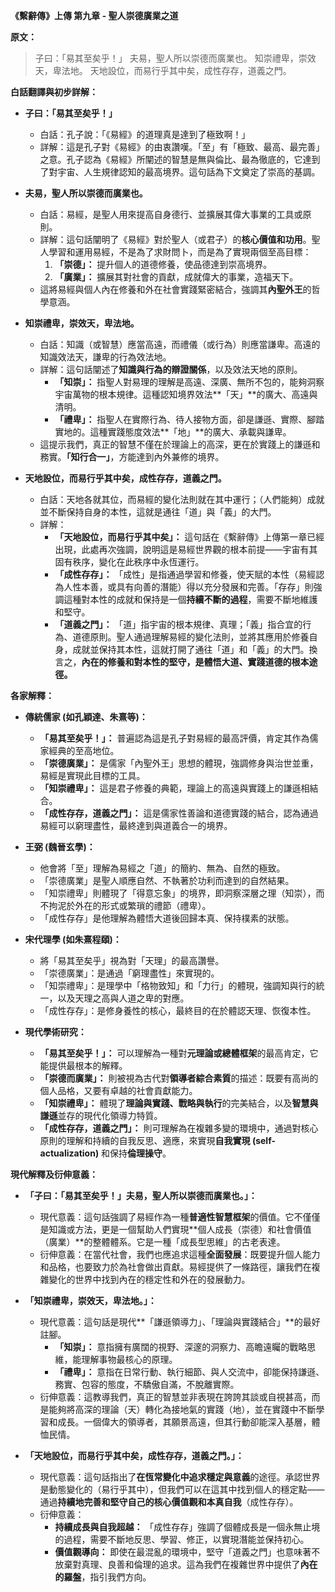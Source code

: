 **《繫辭傳》上傳 第九章 - 聖人崇德廣業之道**

**原文：**

> 子曰：「易其至矣乎！」
> 夫易，聖人所以崇德而廣業也。
> 知崇禮卑，崇效天，卑法地。
> 天地設位，而易行乎其中矣，成性存存，道義之門。

**白話翻譯與初步詳解：**

*   **子曰：「易其至矣乎！」**
    *   白話：孔子說：「《易經》的道理真是達到了極致啊！」
    *   詳解：這是孔子對《易經》的由衷讚嘆。「至」有「極致、最高、最完善」之意。孔子認為《易經》所闡述的智慧是無與倫比、最為徹底的，它達到了對宇宙、人生規律認知的最高境界。這句話為下文奠定了崇高的基調。

*   **夫易，聖人所以崇德而廣業也。**
    *   白話：易經，是聖人用來提高自身德行、並擴展其偉大事業的工具或原則。
    *   詳解：這句話闡明了《易經》對於聖人（或君子）的**核心價值和功用**。聖人學習和運用易經，不是為了求財問卜，而是為了實現兩個至高目標：
        1.  **「崇德」：** 提升個人的道德修養，使品德達到崇高境界。
        2.  **「廣業」：** 擴展其對社會的貢獻，成就偉大的事業，造福天下。
    *   這將易經與個人內在修養和外在社會實踐緊密結合，強調其**內聖外王**的哲學意涵。

*   **知崇禮卑，崇效天，卑法地。**
    *   白話：知識（或智慧）應當高遠，而禮儀（或行為）則應當謙卑。高遠的知識效法天，謙卑的行為效法地。
    *   詳解：這句話闡述了**知識與行為的辯證關係**，以及效法天地的原則。
        *   **「知崇」：** 指聖人對易理的理解是高遠、深廣、無所不包的，能夠洞察宇宙萬物的根本規律。這種認知境界效法**「天」**的廣大、高遠與清明。
        *   **「禮卑」：** 指聖人在實際行為、待人接物方面，卻是謙遜、實際、腳踏實地的。這種實踐態度效法**「地」**的廣大、承載與謙卑。
    *   這提示我們，真正的智慧不僅在於理論上的高深，更在於實踐上的謙遜和務實。**「知行合一」**，方能達到內外兼修的境界。

*   **天地設位，而易行乎其中矣，成性存存，道義之門。**
    *   白話：天地各就其位，而易經的變化法則就在其中運行；（人們能夠）成就並不斷保持自身的本性，這就是通往「道」與「義」的大門。
    *   詳解：
        *   **「天地設位，而易行乎其中矣」：** 這句話在《繫辭傳》上傳第一章已經出現，此處再次強調，說明這是易經世界觀的根本前提——宇宙有其固有秩序，變化在此秩序中永恆運行。
        *   **「成性存存」：** 「成性」是指通過學習和修養，使天賦的本性（易經認為人性本善，或具有向善的潛能）得以充分發展和完善。「存存」則強調這種對本性的成就和保持是一個**持續不斷的過程**，需要不斷地維護和堅守。
        *   **「道義之門」：** 「道」指宇宙的根本規律、真理；「義」指合宜的行為、道德原則。聖人通過理解易經的變化法則，並將其應用於修養自身，成就並保持其本性，這就打開了通往「道」和「義」的大門。換言之，**內在的修養和對本性的堅守，是體悟大道、實踐道德的根本途徑。**

**各家解釋：**

*   **傳統儒家 (如孔穎達、朱熹等)：**
    *   **「易其至矣乎！」：** 普遍認為這是孔子對易經的最高評價，肯定其作為儒家經典的至高地位。
    *   **「崇德廣業」：** 是儒家「內聖外王」思想的體現，強調修身與治世並重，易經是實現此目標的工具。
    *   **「知崇禮卑」：** 這是君子修養的典範，理論上的高遠與實踐上的謙遜相結合。
    *   **「成性存存，道義之門」：** 這是儒家性善論和道德實踐的結合，認為通過易經可以窮理盡性，最終達到與道義合一的境界。

*   **王弼 (魏晉玄學)：**
    *   他會將「至」理解為易經之「道」的簡約、無為、自然的極致。
    *   「崇德廣業」是聖人順應自然、不執著於功利而達到的自然結果。
    *   「知崇禮卑」則體現了「得意忘象」的境界，即洞察深層之理（知崇），而不拘泥於外在的形式或繁瑣的禮節（禮卑）。
    *   「成性存存」是他理解為體悟大道後回歸本真、保持樸素的狀態。

*   **宋代理學 (如朱熹程頤)：**
    *   將「易其至矣乎」視為對「天理」的最高讚譽。
    *   「崇德廣業」：是通過「窮理盡性」來實現的。
    *   「知崇禮卑」：是理學中「格物致知」和「力行」的體現，強調知與行的統一，以及天理之高與人道之卑的對應。
    *   「成性存存」：是修身養性的核心，最終目的在於體認天理、恢復本性。

*   **現代學術研究：**
    *   **「易其至矣乎！」：** 可以理解為一種對**元理論或總體框架**的最高肯定，它能提供最根本的解釋。
    *   **「崇德而廣業」：** 則被視為古代對**領導者綜合素質**的描述：既要有高尚的個人品格，又要有卓越的社會貢獻能力。
    *   **「知崇禮卑」：** 體現了**理論與實踐、戰略與執行**的完美結合，以及**智慧與謙遜**並存的現代化領導力特質。
    *   **「成性存存，道義之門」：** 則可理解為在複雜多變的環境中，通過對核心原則的理解和持續的自我反思、適應，來實現**自我實現 (self-actualization)** 和保持**倫理操守**。

**現代解釋及衍伸意義：**

*   **「子曰：「易其至矣乎！」夫易，聖人所以崇德而廣業也。」：**
    *   現代意義：這句話強調了易經作為一種**普適性智慧框架**的價值。它不僅僅是知識或方法，更是一個幫助人們實現**個人成長（崇德）和社會價值（廣業）**的整體體系。它是一種「成長型思維」的古老表達。
    *   衍伸意義：在當代社會，我們也應追求這種**全面發展**：既要提升個人能力和品格，也要致力於為社會做出貢獻。易經提供了一條路徑，讓我們在複雜變化的世界中找到內在的穩定性和外在的發展動力。

*   **「知崇禮卑，崇效天，卑法地。」：**
    *   現代意義：這句話是現代**「謙遜領導力」、「理論與實踐結合」**的最好註腳。
        *   **「知崇」：** 意指擁有廣闊的視野、深邃的洞察力、高瞻遠矚的戰略思維，能理解事物最核心的原理。
        *   **「禮卑」：** 意指在日常行動、執行細節、與人交流中，卻能保持謙遜、務實、包容的態度，不驕傲自滿，不脫離實際。
    *   衍伸意義：這教導我們，真正的智慧並非表現在誇誇其談或自視甚高，而是能夠將高深的理論（天）轉化為接地氣的實踐（地），並在實踐中不斷學習和成長。一個偉大的領導者，其願景高遠，但其行動卻能深入基層，體恤民情。

*   **「天地設位，而易行乎其中矣，成性存存，道義之門。」：**
    *   現代意義：這句話指出了**在恆常變化中追求穩定與意義**的途徑。承認世界是動態變化的（易行乎其中），但我們可以在這其中找到個人的穩定點——通過**持續地完善和堅守自己的核心價值觀和本真自我**（成性存存）。
    *   衍伸意義：
        *   **持續成長與自我超越：** 「成性存存」強調了個體成長是一個永無止境的過程，需要不斷地反思、學習、修正，以實現潛能並保持初心。
        *   **價值觀導向：** 即使在最混亂的環境中，堅守「道義之門」也意味著不放棄對真理、良善和倫理的追求。這為我們在複雜世界中提供了**內在的羅盤**，指引我們方向。